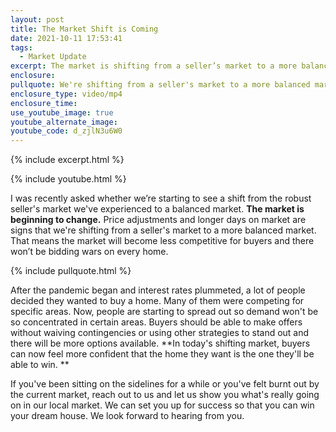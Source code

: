 ```yaml
---
layout: post
title: The Market Shift is Coming
date: 2021-10-11 17:53:41
tags:
  - Market Update
excerpt: The market is shifting from a seller’s market to a more balanced market.
enclosure:
pullquote: We're shifting from a seller's market to a more balanced market.
enclosure_type: video/mp4
enclosure_time:
use_youtube_image: true
youtube_alternate_image:
youtube_code: d_zjlN3u6W0
---
```

{% include excerpt.html %}

{% include youtube.html %}

I was recently asked whether we’re starting to see a shift from the robust seller's market we've experienced to a balanced market. **The market is beginning to change.** Price adjustments and longer days on market are signs that we're shifting from a seller's market to a more balanced market. That means the market will become less competitive for buyers and there won’t be bidding wars on every home.

{% include pullquote.html %}

After the pandemic began and interest rates plummeted, a lot of people decided they wanted to buy a home. Many of them were competing for specific areas. Now, people are starting to spread out so demand won't be so concentrated in certain areas. Buyers should be able to make offers without waiving contingencies or using other strategies to stand out and there will be more options available. **In today's shifting market, buyers can now feel more confident that the home they want is the one they'll be able to win. **

If you've been sitting on the sidelines for a while or you've felt burnt out by the current market, reach out to us and let us show you what's really going on in our local market. We can set you up for success so that you can win your dream house. We look forward to hearing from you.

